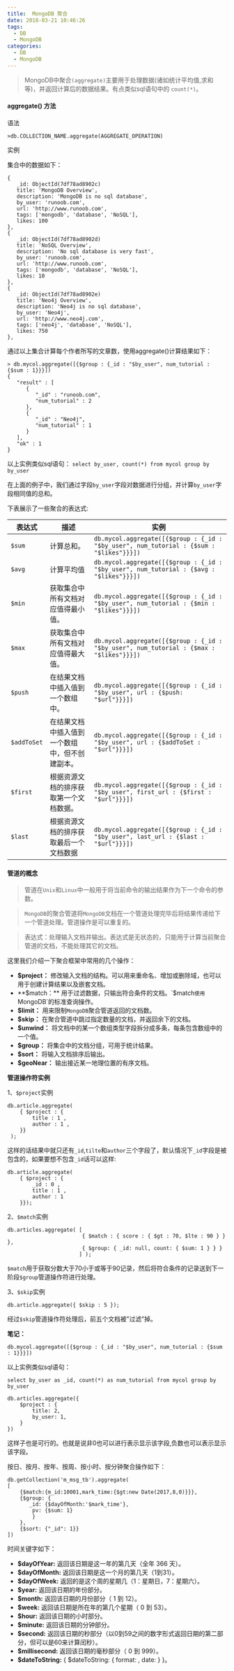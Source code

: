 ```yaml
---
title:  MongoDB 聚合
date: 2018-03-21 10:46:26
tags:
  - DB
  - MongoDB
categories:
  - DB
  - MongoDB
---
```


> MongoDB中聚合`(aggregate)`主要用于处理数据(诸如统计平均值,求和等)，并返回计算后的数据结果。有点类似sql语句中的 `count(*)`。

#### aggregate() 方法

语法
```mongodb
>db.COLLECTION_NAME.aggregate(AGGREGATE_OPERATION)
```

实例

集合中的数据如下：
```mongodb
{
   _id: ObjectId(7df78ad8902c)
   title: 'MongoDB Overview',
   description: 'MongoDB is no sql database',
   by_user: 'runoob.com',
   url: 'http://www.runoob.com',
   tags: ['mongodb', 'database', 'NoSQL'],
   likes: 100
},
{
   _id: ObjectId(7df78ad8902d)
   title: 'NoSQL Overview',
   description: 'No sql database is very fast',
   by_user: 'runoob.com',
   url: 'http://www.runoob.com',
   tags: ['mongodb', 'database', 'NoSQL'],
   likes: 10
},
{
   _id: ObjectId(7df78ad8902e)
   title: 'Neo4j Overview',
   description: 'Neo4j is no sql database',
   by_user: 'Neo4j',
   url: 'http://www.neo4j.com',
   tags: ['neo4j', 'database', 'NoSQL'],
   likes: 750
},
```

通过以上集合计算每个作者所写的文章数，使用aggregate()计算结果如下：
```mongodb
> db.mycol.aggregate([{$group : {_id : "$by_user", num_tutorial : {$sum : 1}}}])
{
   "result" : [
      {
         "_id" : "runoob.com",
         "num_tutorial" : 2
      },
      {
         "_id" : "Neo4j",
         "num_tutorial" : 1
      }
   ],
   "ok" : 1
}
```
以上实例类似sql语句： `select by_user, count(*) from mycol group by by_user`

在上面的例子中，我们通过字段`by_user`字段对数据进行分组，并计算`by_user`字段相同值的总和。

下表展示了一些聚合的表达式:

|表达式	|描述		|实例
|-------|-----------|-----------------------------
|`$sum`	|计算总和。	|`db.mycol.aggregate([{$group : {_id : "$by_user", num_tutorial : {$sum : "$likes"}}}])`
|`$avg`	|计算平均值	|`db.mycol.aggregate([{$group : {_id : "$by_user", num_tutorial : {$avg : "$likes"}}}])`
|`$min`	|获取集合中所有文档对应值得最小值。	|`db.mycol.aggregate([{$group : {_id : "$by_user", num_tutorial : {$min : "$likes"}}}])`
|`$max`	|获取集合中所有文档对应值得最大值。	|`db.mycol.aggregate([{$group : {_id : "$by_user", num_tutorial : {$max : "$likes"}}}])`
|`$push`	|在结果文档中插入值到一个数组中。	|`db.mycol.aggregate([{$group : {_id : "$by_user", url : {$push: "$url"}}}])`
|`$addToSet`	|在结果文档中插入值到一个数组中，但不创建副本。	|`db.mycol.aggregate([{$group : {_id : "$by_user", url : {$addToSet : "$url"}}}])`
|`$first`	|根据资源文档的排序获取第一个文档数据。	|`db.mycol.aggregate([{$group : {_id : "$by_user", first_url : {$first : "$url"}}}])`
|`$last`	|根据资源文档的排序获取最后一个文档数据	|`db.mycol.aggregate([{$group : {_id : "$by_user", last_url : {$last : "$url"}}}])`

#### 管道的概念

> 管道在`Unix`和`Linux`中一般用于将当前命令的输出结果作为下一个命令的参数。

> `MongoDB`的聚合管道将`MongoDB`文档在一个管道处理完毕后将结果传递给下一个管道处理。管道操作是可以重复的。

> 表达式：处理输入文档并输出。表达式是无状态的，只能用于计算当前聚合管道的文档，不能处理其它的文档。

这里我们介绍一下聚合框架中常用的几个操作：

* **$project：** 修改输入文档的结构。可以用来重命名、增加或删除域，也可以用于创建计算结果以及嵌套文档。
* **$match：** 用于过滤数据，只输出符合条件的文档。`$match`使用`MongoDB`的标准查询操作。
* **$limit：** 用来限制`MongoDB`聚合管道返回的文档数。
* **$skip：** 在聚合管道中跳过指定数量的文档，并返回余下的文档。
* **$unwind：** 将文档中的某一个数组类型字段拆分成多条，每条包含数组中的一个值。
* **$group：** 将集合中的文档分组，可用于统计结果。
* **$sort：** 将输入文档排序后输出。
* **$geoNear：** 输出接近某一地理位置的有序文档。

__管道操作符实例__

1、`$project`实例
```mongodb
db.article.aggregate(
    { $project : {
        title : 1 ,
        author : 1 ,
    }}
 );
```
这样的话结果中就只还有`_id`,`tilte`和`author`三个字段了，默认情况下`_id`字段是被包含的，如果要想不包含`_id`话可以这样:
```mongdb
db.article.aggregate(
    { $project : {
        _id : 0 ,
        title : 1 ,
        author : 1
    }});
```
2、`$match`实例
```mongodb
db.articles.aggregate( [
                        { $match : { score : { $gt : 70, $lte : 90 } } },
                        { $group: { _id: null, count: { $sum: 1 } } }
                       ] );
```
`$match`用于获取分数大于70小于或等于90记录，然后将符合条件的记录送到下一阶段`$group`管道操作符进行处理。

3、`$skip`实例
```mongodb
db.article.aggregate({ $skip : 5 });
```
经过`$skip`管道操作符处理后，前五个文档被"过滤"掉。


__笔记：__
```mongodb
db.mycol.aggregate([{$group : {_id : "$by_user", num_tutorial : {$sum : 1}}}])
```
以上实例类似sql语句：
```mysql
select by_user as _id, count(*) as num_tutorial from mycol group by by_user
```
```mongodb
db.articles.aggregate({
    $project : {
        title: 2,
        by_user: 1,
    }
})
```
这样子也是可行的。也就是说非0也可以进行表示显示该字段,负数也可以表示显示该字段。

按日、按月、按年、按周、按小时、按分钟聚合操作如下：
```mongodb
db.getCollection('m_msg_tb').aggregate(
[
    {$match:{m_id:10001,mark_time:{$gt:new Date(2017,8,0)}}},
    {$group: {
       _id: {$dayOfMonth:'$mark_time'},
        pv: {$sum: 1}
        }
    },
    {$sort: {"_id": 1}}
])
```

时间关键字如下：

* **$dayOfYear:** 返回该日期是这一年的第几天（全年 366 天）。
* **$dayOfMonth:** 返回该日期是这一个月的第几天（1到31）。
* **$dayOfWeek:** 返回的是这个周的星期几（1：星期日，7：星期六）。
* **$year:** 返回该日期的年份部分。
* **$month:**  返回该日期的月份部分（ 1 到 12）。
* **$week:**  返回该日期是所在年的第几个星期（ 0 到 53）。
* **$hour:**  返回该日期的小时部分。
* **$minute:** 返回该日期的分钟部分。
* **$second:** 返回该日期的秒部分（以0到59之间的数字形式返回日期的第二部分，但可以是60来计算闰秒）。
* **$millisecond:** 返回该日期的毫秒部分（ 0 到 999）。
* **$dateToString:**  { $dateToString: { format: , date: } }。